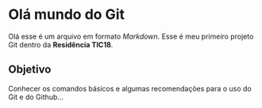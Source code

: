 # Olá mundo do Git
Olá esse é um arquivo em formato *Markdown*.
Esse é meu primeiro projeto Git dentro da **Residência
TIC18**.

## Objetivo
Conhecer os comandos básicos e algumas recomendações
para o uso do Git e do Github...